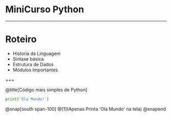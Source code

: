 # MiniCurso Python

---

# Roteiro

* Historia da Linguagem
* Sintaxe básica
* Estrutura de Dados
* Módulos Importantes

+++

@title[Código mais simples de Python]


```python
print('Ola Mundo!')
```

@snap[south span-100]
@[1](Apenas Printa 'Ola Mundo' na tela)
@snapend

